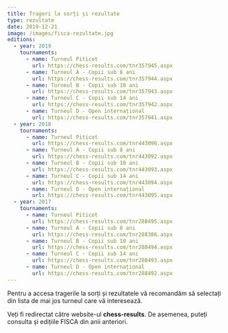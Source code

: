 ```yaml
---
title: Trageri la sorți și rezultate
type: rezultate
date: 2019-12-21
image: /images/fisca-rezultate.jpg
editions:
  - year: 2019
    tournaments:
      - name: Turneul Piticot
        url: https://chess-results.com/tnr357945.aspx
      - name: Turneul A - Copii sub 8 ani
        url: https://chess-results.com/tnr357944.aspx
      - name: Turneul B - Copii sub 10 ani
        url: https://chess-results.com/tnr357943.aspx
      - name: Turneul C - Copii sub 14 ani
        url: https://chess-results.com/tnr357942.aspx
      - name: Turneul D - Open internațional
        url: https://chess-results.com/tnr357941.aspx
  - year: 2018
    tournaments:
      - name: Turneul Piticot
        url: https://chess-results.com/tnr443096.aspx
      - name: Turneul A - Copii sub 8 ani
        url: https://chess-results.com/tnr443092.aspx
      - name: Turneul B - Copii sub 10 ani
        url: https://chess-results.com/tnr443093.aspx
      - name: Turneul C - Copii sub 14 ani
        url: https://chess-results.com/tnr443094.aspx
      - name: Turneul D - Open internațional
        url: https://chess-results.com/tnr443095.aspx
  - year: 2017
    tournaments:
      - name: Turneul Piticot
        url: https://chess-results.com/tnr288495.aspx
      - name: Turneul A - Copii sub 8 ani
        url: https://chess-results.com/tnr288386.aspx
      - name: Turneul B - Copii sub 10 ani
        url: https://chess-results.com/tnr288494.aspx
      - name: Turneul C - Copii sub 14 ani
        url: https://chess-results.com/tnr288493.aspx
      - name: Turneul D - Open internațional
        url: https://chess-results.com/tnr288492.aspx
---
```


Pentru a accesa tragerile la sorți și rezultatele vă recomandăm să selectați din lista de mai jos turneul care vă interesează.

Veți fi redirectat către website-ul **chess-results**. De asemenea, puteți consulta și edițiile FISCA din anii anteriori.
